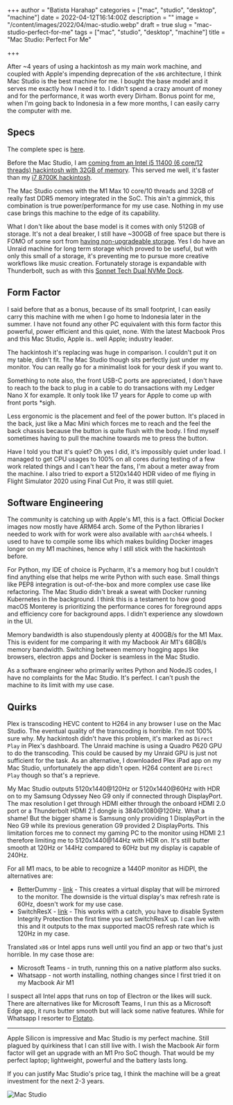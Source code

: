 +++
author = "Batista Harahap"
categories = ["mac", "studio", "desktop", "machine"]
date = 2022-04-12T16:14:00Z
description = ""
image = "/content/images/2022/04/mac-studio.webp"
draft = true
slug = "mac-studio-perfect-for-me"
tags = ["mac", "studio", "desktop", "machine"]
title = "Mac Studio: Perfect For Me"

+++

After ~4 years of using a hackintosh as my main work machine, and coupled with Apple's impending deprecation of the `x86` architecture, I think Mac Studio is the best machine for me. I bought the base model and it serves me exactly how I need it to. I didn't spend a crazy amount of money and for the performance, it was worth every Dirham. Bonus point for me, when I'm going back to Indonesia in a few more months, I can easily carry the computer with me.

## Specs

The complete spec is [here](https://www.apple.com/ae/mac-studio/).

Before the Mac Studio, I am [coming from an Intel i5 11400 (6 core/12 threads) hackintosh with 32GB of memory](https://bango29.com/hackintosh-virtualized-vs-bare-metal/). This served me well, it's faster than my [i7 8700K hackintosh](https://bango29.com/hackintosh-pro/).

The Mac Studio comes with the M1 Max 10 core/10 threads and 32GB of really fast DDR5 memory integrated in the SoC. This ain't a gimmick, this combination is true power/performance for my use case. Nothing in my use case brings this machine to the edge of its capability.

What I don't like about the base model is it comes with only 512GB of storage. It's not a deal breaker, I still have ~300GB of free space but there is FOMO of some sort from [having non-upgradeable storage](https://youtu.be/8IHqntr8FjY?t=305). Yes I do have an Unraid machine for long term storage which proved to be useful, but with only this small of a storage, it's preventing me to pursue more creative workflows like music creation. Fortunately storage is expandable with Thunderbolt, such as with this [Sonnet Tech Dual NVMe Dock](https://www.sonnettech.com/product/echo-dual-nvme-thunderbolt-dock/overview.html).

## Form Factor

I said before that as a bonus, because of its small footprint, I can easily carry this machine with me when I go home to Indonesia later in the summer. I have not found any other PC equivalent with this form factor this powerful, power efficient and this quiet, none. With the latest Macbook Pros and this Mac Studio, Apple is.. well Apple; industry leader.

The hackintosh it's replacing was huge in comparison. I couldn't put it on my table, didn't fit. The Mac Studio though sits perfectly just under my monitor. You can really go for a minimalist look for your desk if you want to.

Something to note also, the front USB-C ports are appreciated, I don't have to reach to the back to plug in a cable to do transactions with my Ledger Nano X for example. It only took like 17 years for Apple to come up with front ports *sigh.

Less ergonomic is the placement and feel of the power button. It's placed in the back, just like a Mac Mini which forces me to reach and the feel the back chassis because the button is quite flush with the body. I find myself sometimes having to pull the machine towards me to press the button.

Have I told you that it's quiet? Oh yes I did, it's impossibly quiet under load. I managed to get CPU usages to 100% on all cores during testing of a few work related things and I can't hear the fans, I'm about a meter away from the machine. I also tried to export a 5120x1440 HDR video of me flying in Flight Simulator 2020 using Final Cut Pro, it was still quiet.

## Software Engineering

The community is catching up with Apple's M1, this is a fact. Official Docker images now mostly have ARM64 arch. Some of the Python libraries I needed to work with for work were also available with `aarch64` wheels. I used to have to compile some libs which makes building Docker images longer on my M1 machines, hence why I still stick with the hackintosh before.

For Python, my IDE of choice is Pycharm, it's a memory hog but I couldn't find anything else that helps me write Python with such ease. Small things like PEP8 integration is out-of-the-box and more complex use case like refactoring. The Mac Studio didn't break a sweat with Docker running Kubernetes in the background. I think this is a testament to how good macOS Monterey is prioritizing the performance cores for foreground apps and efficiency core for background apps. I didn't experience any slowdown in the UI.

Memory bandwidth is also stupendously plenty at 400GB/s for the M1 Max. This is evident for me comparing it with my Macbook Air M1's 68GB/s memory bandwidth. Switching between memory hogging apps like browsers, electron apps and Docker is seamless in the Mac Studio.

As a software engineer who primarily writes Python and NodeJS codes, I have no complaints for the Mac Studio. It's perfect. I can't push the machine to its limit with my use case.

## Quirks

Plex is transcoding HEVC content to H264 in any browser I use on the Mac Studio. The eventual quality of the transcoding is horrible. I'm not 100% sure why. My hackintosh didn't have this problem, it's marked as `Direct Play` in Plex's dashboard. The Unraid machine is using a Quadro P620 GPU to do the transcoding. This could be caused by my Unraid GPU is just not sufficient for the task. As an alternative, I downloaded Plex iPad app on my Mac Studio, unfortunately the app didn't open. H264 content are `Direct Play` though so that's a reprieve.

My Mac Studio outputs 5120x1440@120Hz or 5120x1440@60Hz with HDR on to my Samsung Odyssey Neo G9 only if connected through DisplayPort. The max resolution I get through HDMI either through the onboard HDMI 2.0 port or a Thunderbolt HDMI 2.1 dongle is 3840x1080@120Hz. What a shame! But the bigger shame is Samsung only providing 1 DisplayPort in the Neo G9 while its previous generation G9 provided 2 DisplayPorts. This limitation forces me to connect my gaming PC to the monitor using HDMI 2.1 therefore limiting me to 5120x1440@144Hz with HDR on. It's still butter smooth at 120Hz or 144Hz compared to 60Hz but my display is capable of 240Hz.

For all M1 macs, to be able to recognize a 1440P monitor as HiDPI, the alternatives are:

* BetterDummy - [link](https://github.com/waydabber/BetterDummy) - This creates a virtual display that will be mirrored to the monitor. The downside is the virtual display's max refresh rate is 60Hz, doesn't work for my use case.
* SwitchResX - [link](https://www.madrau.com/) - This works with a catch, you have to disable System Integrity Protection the first time you set SwitchResX up. I can live with this and it outputs to the max supported macOS refresh rate which is 120Hz in my case.

Translated `x86` or Intel apps runs well until you find an app or two that's just horrible. In my case those are:

* Microsoft Teams - in truth, running this on a native platform also sucks.
* Whatsapp - not worth installing, nothing changes since I first tried it on my Macbook Air M1

I suspect all Intel apps that runs on top of Electron or the likes will suck. There are alternatives like for Microsoft Teams, I run this as a Microsoft Edge app, it runs butter smooth but will lack some native features. While for Whatsapp I resorter to [Flotato](https://www.flotato.com/).

---

Apple Silicon is impressive and Mac Studio is my perfect machine. Still plagued by quirkiness that I can still live with. I wish the Macbook Air form factor will get an upgrade with an M1 Pro SoC though. That would be my perfect laptop; lightweight, powerful and the battery lasts long.

If you can justify Mac Studio's price tag, I think the machine will be a great investment for the next 2-3 years.

![Mac Studio](/content/images/2022/04/mac-studio.webp)
